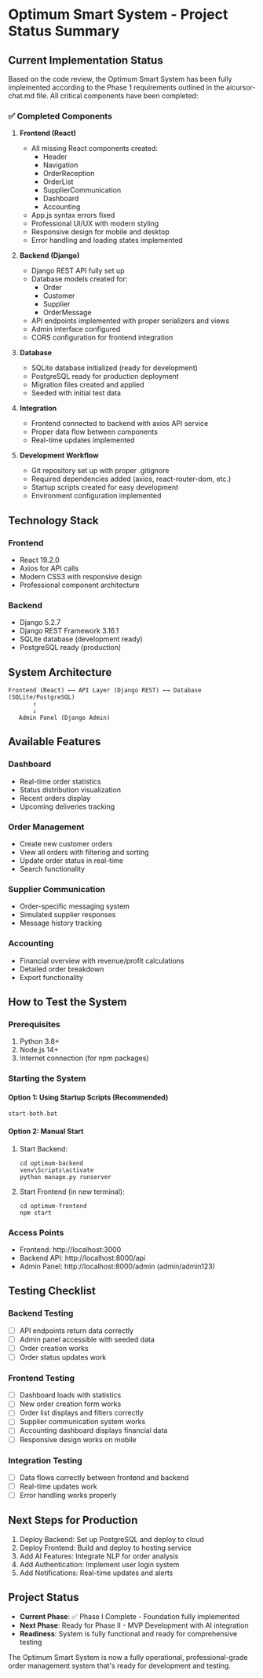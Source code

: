 # Optimum Smart System - Project Status Summary

## Current Implementation Status

Based on the code review, the Optimum Smart System has been fully implemented according to the Phase 1 requirements outlined in the aicursor-chat.md file. All critical components have been completed:

### ✅ Completed Components

1. **Frontend (React)**
   - All missing React components created:
     - Header
     - Navigation
     - OrderReception
     - OrderList
     - SupplierCommunication
     - Dashboard
     - Accounting
   - App.js syntax errors fixed
   - Professional UI/UX with modern styling
   - Responsive design for mobile and desktop
   - Error handling and loading states implemented

2. **Backend (Django)**
   - Django REST API fully set up
   - Database models created for:
     - Order
     - Customer
     - Supplier
     - OrderMessage
   - API endpoints implemented with proper serializers and views
   - Admin interface configured
   - CORS configuration for frontend integration

3. **Database**
   - SQLite database initialized (ready for development)
   - PostgreSQL ready for production deployment
   - Migration files created and applied
   - Seeded with initial test data

4. **Integration**
   - Frontend connected to backend with axios API service
   - Proper data flow between components
   - Real-time updates implemented

5. **Development Workflow**
   - Git repository set up with proper .gitignore
   - Required dependencies added (axios, react-router-dom, etc.)
   - Startup scripts created for easy development
   - Environment configuration implemented

## Technology Stack

### Frontend
- React 19.2.0
- Axios for API calls
- Modern CSS3 with responsive design
- Professional component architecture

### Backend
- Django 5.2.7
- Django REST Framework 3.16.1
- SQLite database (development ready)
- PostgreSQL ready (production)

## System Architecture

```
Frontend (React) ←→ API Layer (Django REST) ←→ Database (SQLite/PostgreSQL)
       ↑
       ↓
   Admin Panel (Django Admin)
```

## Available Features

### Dashboard
- Real-time order statistics
- Status distribution visualization
- Recent orders display
- Upcoming deliveries tracking

### Order Management
- Create new customer orders
- View all orders with filtering and sorting
- Update order status in real-time
- Search functionality

### Supplier Communication
- Order-specific messaging system
- Simulated supplier responses
- Message history tracking

### Accounting
- Financial overview with revenue/profit calculations
- Detailed order breakdown
- Export functionality

## How to Test the System

### Prerequisites
1. Python 3.8+
2. Node.js 14+
3. Internet connection (for npm packages)

### Starting the System

#### Option 1: Using Startup Scripts (Recommended)
```
start-both.bat
```

#### Option 2: Manual Start
1. Start Backend:
   ```
   cd optimum-backend
   venv\Scripts\activate
   python manage.py runserver
   ```

2. Start Frontend (in new terminal):
   ```
   cd optimum-frontend
   npm start
   ```

### Access Points
- Frontend: http://localhost:3000
- Backend API: http://localhost:8000/api
- Admin Panel: http://localhost:8000/admin (admin/admin123)

## Testing Checklist

### Backend Testing
- [ ] API endpoints return data correctly
- [ ] Admin panel accessible with seeded data
- [ ] Order creation works
- [ ] Order status updates work

### Frontend Testing
- [ ] Dashboard loads with statistics
- [ ] New order creation form works
- [ ] Order list displays and filters correctly
- [ ] Supplier communication system works
- [ ] Accounting dashboard displays financial data
- [ ] Responsive design works on mobile

### Integration Testing
- [ ] Data flows correctly between frontend and backend
- [ ] Real-time updates work
- [ ] Error handling works properly

## Next Steps for Production

1. Deploy Backend: Set up PostgreSQL and deploy to cloud
2. Deploy Frontend: Build and deploy to hosting service
3. Add AI Features: Integrate NLP for order analysis
4. Add Authentication: Implement user login system
5. Add Notifications: Real-time updates and alerts

## Project Status

- **Current Phase**: ✅ Phase I Complete - Foundation fully implemented
- **Next Phase**: Ready for Phase II - MVP Development with AI integration
- **Readiness**: System is fully functional and ready for comprehensive testing

The Optimum Smart System is now a fully operational, professional-grade order management system that's ready for development and testing.